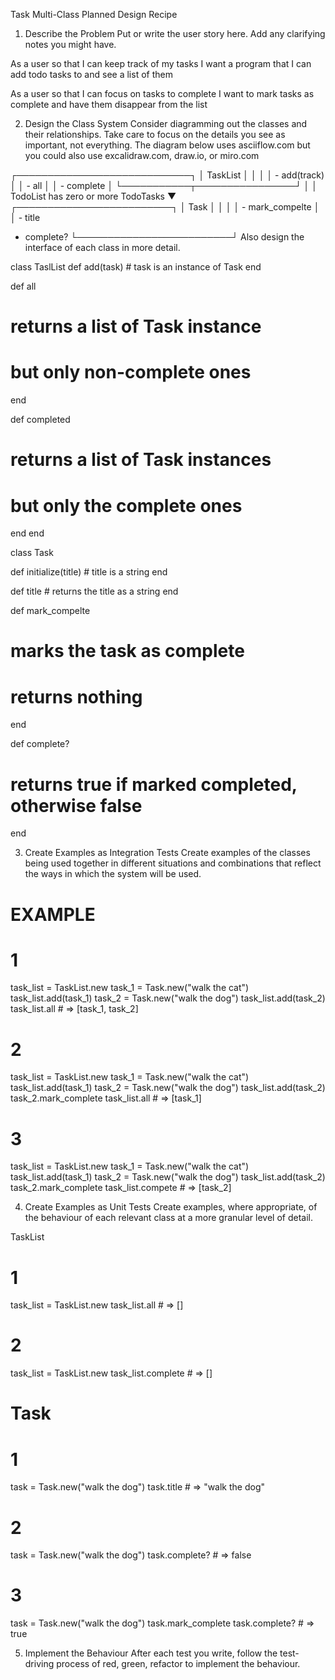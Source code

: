 Task Multi-Class Planned Design Recipe
1. Describe the Problem
Put or write the user story here. Add any clarifying notes you might have.

As a user
so that I can keep track of my tasks
I want a program that I can add todo tasks to and see a list of them

As a user
so that I can focus on tasks to complete
I want to mark tasks as complete and have them disappear from the list

2. Design the Class System
Consider diagramming out the classes and their relationships. Take care to focus on the details you see as important, not everything. The diagram below uses asciiflow.com but you could also use excalidraw.com, draw.io, or miro.com

┌────────────────────────────┐
│ TaskList                   │
│                            │
│ - add(track)               │
│ - all                      │
│ - complete               │
└───────────┬────────────────┘
            │
            │ TodoList has zero or more TodoTasks
            ▼
┌─────────────────────────┐
│ Task                │
│                         │
│ - mark_compelte         │
│ - title
  - complete?
└─────────────────────────┘
Also design the interface of each class in more detail.

class TaslList
  def add(task) # task is an instance of Task
  end

  def all
  # returns a list of Task instance
  # but only non-complete ones
  end

  def completed
  # returns a list of Task instances
  # but only the complete ones
  end
end

class Task

  def initialize(title) # title is a  string
  end

  def title
    # returns the title as a string
  end

  def mark_compelte
  # marks the task as complete
  # returns nothing
  end

  def complete?
  # returns true if marked completed, otherwise false
end


3. Create Examples as Integration Tests
Create examples of the classes being used together in different situations and combinations that reflect the ways in which the system will be used.

# EXAMPLE

# 1
task_list = TaskList.new
task_1 = Task.new("walk the cat")
task_list.add(task_1)
task_2 = Task.new("walk the dog")
task_list.add(task_2)
task_list.all # => [task_1, task_2]

# 2
task_list = TaskList.new
task_1 = Task.new("walk the cat")
task_list.add(task_1)
task_2 = Task.new("walk the dog")
task_list.add(task_2)
task_2.mark_complete
task_list.all # => [task_1]

# 3
task_list = TaskList.new
task_1 = Task.new("walk the cat")
task_list.add(task_1)
task_2 = Task.new("walk the dog")
task_list.add(task_2)
task_2.mark_complete
task_list.compete # => [task_2]





4. Create Examples as Unit Tests
Create examples, where appropriate, of the behaviour of each relevant class at a more granular level of detail.

TaskList
# 1
task_list = TaskList.new
task_list.all # => []

# 2
task_list = TaskList.new
task_list.complete # => []

# Task
# 1
task = Task.new("walk the dog")
task.title # => "walk the dog"

# 2
task = Task.new("walk the dog")
task.complete? # => false

# 3
task = Task.new("walk the dog")
task.mark_complete
task.complete? # => true


5. Implement the Behaviour
After each test you write, follow the test-driving process of red, green, refactor to implement the behaviour.
